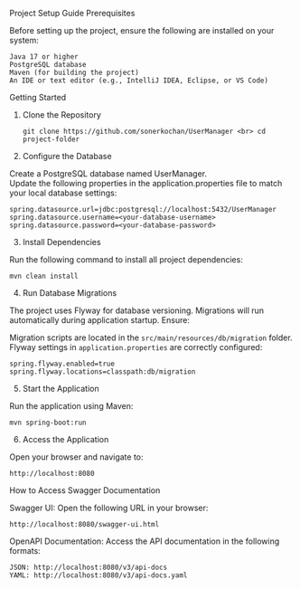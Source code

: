 Project Setup Guide
Prerequisites

Before setting up the project, ensure the following are installed on your system:

    Java 17 or higher
    PostgreSQL database
    Maven (for building the project)
    An IDE or text editor (e.g., IntelliJ IDEA, Eclipse, or VS Code)

Getting Started

1. Clone the Repository

    `git clone https://github.com/sonerkochan/UserManager
    <br>
    cd project-folder`

2. Configure the Database

Create a PostgreSQL database named UserManager.<br>
Update the following properties in the application.properties file to match your local database settings:

    spring.datasource.url=jdbc:postgresql://localhost:5432/UserManager
    spring.datasource.username=<your-database-username>
    spring.datasource.password=<your-database-password>

3. Install Dependencies

Run the following command to install all project dependencies:

    mvn clean install

4. Run Database Migrations

The project uses Flyway for database versioning. Migrations will run automatically during application startup. Ensure:

Migration scripts are located in the `src/main/resources/db/migration` folder.
Flyway settings in `application.properties` are correctly configured:

    spring.flyway.enabled=true
    spring.flyway.locations=classpath:db/migration

5. Start the Application

Run the application using Maven:

    mvn spring-boot:run

6. Access the Application

Open your browser and navigate to:

    http://localhost:8080

How to Access Swagger Documentation

Swagger UI:
Open the following URL in your browser:

    http://localhost:8080/swagger-ui.html

OpenAPI Documentation:
Access the API documentation in the following formats:

    JSON: http://localhost:8080/v3/api-docs
    YAML: http://localhost:8080/v3/api-docs.yaml